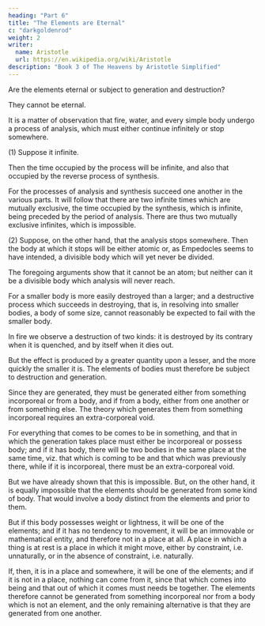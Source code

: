 ```yaml
---
heading: "Part 6"
title: "The Elements are Eternal"
c: "darkgoldenrod"
weight: 2
writer:
  name: Aristotle
  url: https://en.wikipedia.org/wiki/Aristotle
description: "Book 3 of The Heavens by Aristotle Simplified"
---
```




Are the elements eternal or subject to generation and destruction?

They cannot be eternal.

It is a matter of observation that fire, water, and every simple body undergo a process of analysis, which must either continue infinitely or stop somewhere.

(1) Suppose it infinite.

Then the time occupied by the process will be infinite, and also that occupied by the reverse process of synthesis. 

For the processes of analysis and synthesis succeed one another in the various parts. It will follow that there are two infinite times which are mutually exclusive, the time occupied by the synthesis, which is infinite, being preceded by the period of analysis. There are thus two mutually exclusive infinites, which is impossible. 

(2) Suppose, on the other hand, that the analysis stops somewhere. Then the body at which it stops will be either atomic or, as Empedocles seems to have intended, a divisible body which will yet never be divided.

The foregoing arguments show that it cannot be an atom; but neither can it be a divisible body which analysis will never reach. 

For a smaller body is more easily destroyed than a larger; and a destructive process which succeeds in destroying, that is, in resolving into smaller bodies, a body of some size, cannot reasonably be expected to fail with the smaller body.

In fire we observe a destruction of two kinds: it is destroyed by its contrary when it is quenched, and by itself when it dies out. 

But the effect is produced by a greater quantity upon a lesser, and the more quickly the smaller it is. The elements of bodies must therefore be subject to destruction and generation.

Since they are generated, they must be generated either from something incorporeal or from a body, and if from a body, either from one another or from something else. The theory which generates them from something incorporeal requires an extra-corporeal void.

For everything that comes to be comes to be in something, and that in which the generation takes place must either be incorporeal or possess body; and if it has body, there will be two bodies in the same place at the same time, viz. that which is coming to be and that which was previously there, while if it is incorporeal, there must be an extra-corporeal void.

But we have already shown that this is impossible. But, on the other hand, it is equally impossible that the elements should be generated from some kind of body. That would involve a body distinct from the elements and prior to them. 

But if this body possesses weight or lightness, it will be one of the elements; and if it has no tendency to movement, it will be an immovable or mathematical entity, and therefore not in a place at all. A place in which a thing is at rest is a place in which it might move, either by constraint, i.e. unnaturally, or in the absence of constraint, i.e. naturally. 

If, then, it is in a place and somewhere, it will be one of the elements; and if it is not in a place, nothing can come from it, since that which comes into being and that out of which it comes must needs be together. The elements therefore cannot be generated from something incorporeal nor from a body which is not an element, and the only remaining alternative is that they are generated from one another.
